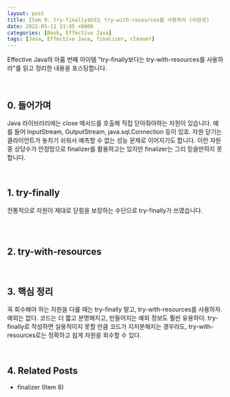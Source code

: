 ```yaml
---
layout: post
title: Item 9. try-finally보다는 try-with-resources를 사용하라 (미완성)
date: 2022-05-11 21:45 +0900
categories: [Book, Effective Java]
tags: [Java, Effective Java, finalizer, cleaner]
---
```




Effective Java의 아홉 번째 아이템 "try-finally보다는 try-with-resources를 사용하라"를 읽고 정리한 내용을 포스팅합니다.

<br>

## 0. 들어가며

Java 라이브러리에는 close 메서드를 호출해 직접 닫아줘야하는 자원이 있습니다. 예를 들어 InputStream, OutputStream, java.sql.Connection 등이 있죠. 자원 닫기는 클라이언트가 놓치기 쉬워서 예측할 수 없는 성능 문제로 이어지기도 합니다. 이런 자원 중 상당수가 안정망으로 finalizer를 활용하고는 있지만 finalizer는 그리 믿을만하지 못합니다. 

<br>

## 1. try-finally

전통적으로 자원이 제대로 닫힘을 보장하는 수단으로 try-finally가 쓰였습니다. 

```java
```



<br>

## 2. try-with-resources





<br>

## 3. 핵심 정리

꼭 회수해야 하는 자원을 다룰 때는 try-finally 말고, try-with-resources를 사용하자. 예외는 없다. 코드는 더 짧고 분명해지고, 만들어지는 예외 정보도 훨씬 유용하다. try-finally로 작성하면 실용적이지 못할 만큼 코드가 지저분해지는 경우라도, try-with-resources로는 정확하고 쉽게 자원을 회수할 수 있다.

<br>

## 4. Related Posts

- finalizer (Item 8)
